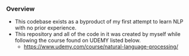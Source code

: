 ### Overview
 - This codebase exists as a byproduct of my first attempt to learn NLP with no prior experience.
 - This repository and all of the code in it was created by myself while following the course found on UDEMY listed below.
    - https://www.udemy.com/course/natural-language-processing/